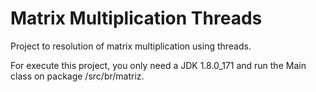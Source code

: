 # Matrix Multiplication Threads

Project to resolution of matrix multiplication using threads.

For execute this project, you only need a JDK 1.8.0_171 and run the Main class on package /src/br/matriz.